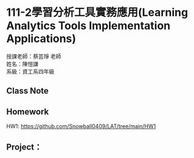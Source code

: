 # 111-2學習分析工具實務應用(Learning Analytics Tools Implementation Applications)
授課老師：蔡芸琤 老師  
姓名：陳愷謙  
系級：資工系四年級  
## Class Note
## Homework
HW1: https://github.com/Snowball0409/LAT/tree/main/HW1
## Project：
